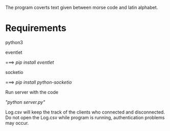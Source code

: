 The program coverts text given between morse code and latin alphabet.

Requirements
=
python3

eventlet

===> *pip install eventlet*

socketio

===> *pip install python-socketio*


Run server with the code

*"python server.py"*

Log.csv will keep the track of the clients who connected and disconnected. Do not open the Log.csv while program is running, authentication problems may occur.

